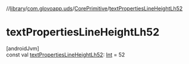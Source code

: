 //[library](../../../index.md)/[com.glovoapp.uds](../index.md)/[CorePrimitive](index.md)/[textPropertiesLineHeightLh52](text-properties-line-height-lh52.md)

# textPropertiesLineHeightLh52

[androidJvm]\
const val [textPropertiesLineHeightLh52](text-properties-line-height-lh52.md): [Int](https://kotlinlang.org/api/latest/jvm/stdlib/kotlin/-int/index.html) = 52
